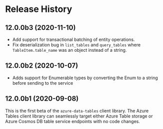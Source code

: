 # Release History

## 12.0.0b3 (2020-11-10)
* Add support for transactional batching of entity operations.
* Fix deserialization bug in `list_tables` and `query_tables` where `TableItem.table_name` was an object instead of a string.

## 12.0.0b2 (2020-10-07)
* Adds support for Enumerable types by converting the Enum to a string before sending to the service

## 12.0.0b1 (2020-09-08)
This is the first beta of the `azure-data-tables` client library. The Azure Tables client library can seamlessly target either Azure Table storage or Azure Cosmos DB table service endpoints with no code changes.



